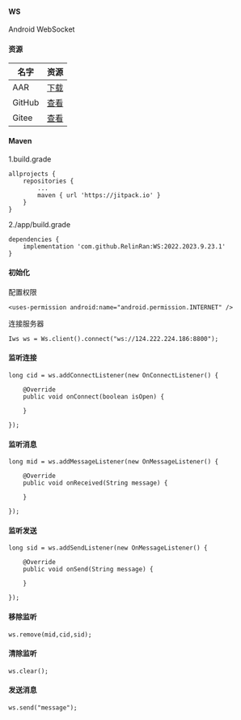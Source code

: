 #### WS
Android WebSocket  
#### 资源
|名字|资源|
|-|-|
|AAR|[下载](https://github.com/RelinRan/WS/tree/main/aar)|
|GitHub |[查看](https://github.com/RelinRan/WS)|
|Gitee|[查看](https://gitee.com/relin/WS)|
#### Maven
1.build.grade
```
allprojects {
    repositories {
		...
		maven { url 'https://jitpack.io' }
	}
}
```
2./app/build.grade
```
dependencies {
	implementation 'com.github.RelinRan:WS:2022.2023.9.23.1'
}
```
#### 初始化
配置权限
```
<uses-permission android:name="android.permission.INTERNET" />
```
连接服务器
```
Iws ws = Ws.client().connect("ws://124.222.224.186:8800");
```
#### 监听连接
```
long cid = ws.addConnectListener(new OnConnectListener() {

    @Override
    public void onConnect(boolean isOpen) {

    }
    
});
```
#### 监听消息
```
long mid = ws.addMessageListener(new OnMessageListener() {

    @Override
    public void onReceived(String message) {

    }
    
});
```
#### 监听发送
```
long sid = ws.addSendListener(new OnMessageListener() {

    @Override
    public void onSend(String message) {

    }
    
});
```
#### 移除监听
```
ws.remove(mid,cid,sid);
```
#### 清除监听
```
ws.clear();
```
#### 发送消息
```
ws.send("message");
```
